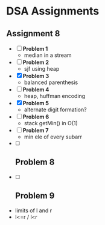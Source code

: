 # DSA Assignments

## Assignment 8

- [ ] **Problem 1**
    - median in a stream
- [ ] **Problem 2**
    - sjf using heap
- [x] **Problem 3**
    - balanced parenthesis
- [ ] **Problem 4**
    - heap, huffman encoding
- [x] **Problem 5**
    - alternate digit formation?
- [ ] **Problem 6**
    - stack getMin() in O(1)
- [ ] **Problem 7**
    - min ele of every subarr   
- [ ] **Problem 8**
    - 
- [ ] **Problem 9**
	- 

- limits of l and r
- l<=r / l<r